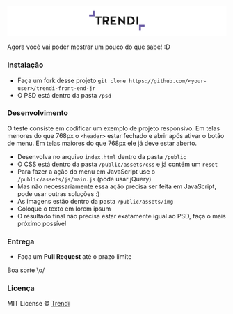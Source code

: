 ![Trendi, Experience Designers](trendi-logo.jpg "Trendi Logo")

Agora você vai poder mostrar um pouco do que sabe! :D

### Instalação

* Faça um fork desse projeto
````git clone https://github.com/<your-user>/trendi-front-end-jr````
* O PSD está dentro da pasta `/psd`

### Desenvolvimento

O teste consiste em codificar um exemplo de projeto responsivo. Em telas menores do que 768px o `<header>` estar fechado e abrir após ativar o botão de menu. Em telas maiores do que 768px ele já deve estar aberto.

* Desenvolva no arquivo `index.html` dentro da pasta `/public`
* O CSS está dentro da pasta `/public/assets/css` e já contém um `reset`
* Para fazer a ação do menu em JavaScript use o `/public/assets/js/main.js` (pode usar jQuery)
* Mas não necessariamente essa ação precisa ser feita em JavaScript, pode usar outras soluções :)
* As imagens estão dentro da pasta `/public/assets/img`
* Coloque o texto em lorem ipsum
* O resultado final não precisa estar exatamente igual ao PSD, faça o mais próximo possível

### Entrega

* Faça um **Pull Request** até o prazo limite

Boa sorte \o/

### Licença

MIT License © [Trendi](http://www.trendi.com.br/)
